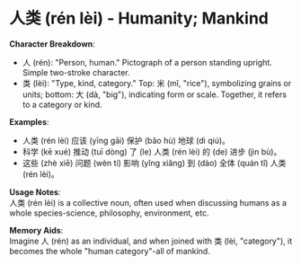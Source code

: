# **人类 (rén lèi) - Humanity; Mankind**

**Character Breakdown**:  
- 人 (rén): "Person, human." Pictograph of a person standing upright. Simple two-stroke character.  
- 类 (lèi): "Type, kind, category." Top: 米 (mǐ, "rice"), symbolizing grains or units; bottom: 大 (dà, "big"), indicating form or scale. Together, it refers to a category or kind.

**Examples**:  
- 人类 (rén lèi) 应该 (yīng gāi) 保护 (bǎo hù) 地球 (dì qiú)。  
- 科学 (kē xué) 推动 (tuī dòng) 了 (le) 人类 (rén lèi) 的 (de) 进步 (jìn bù)。  
- 这些 (zhè xiē) 问题 (wèn tí) 影响 (yǐng xiǎng) 到 (dào) 全体 (quán tǐ) 人类 (rén lèi)。

**Usage Notes**:  
人类 (rén lèi) is a collective noun, often used when discussing humans as a whole species-science, philosophy, environment, etc.

**Memory Aids**:  
Imagine 人 (rén) as an individual, and when joined with 类 (lèi, "category"), it becomes the whole "human category"-all of mankind.
